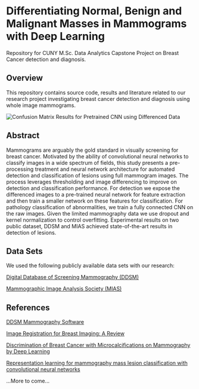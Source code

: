 # Differentiating Normal, Benign and Malignant Masses in Mammograms with Deep Learning

Repository for CUNY M.Sc. Data Analytics Capstone Project on Breast Cancer detection and diagnosis.

## Overview

This repository contains source code, results and literature related to our research project investigating breast cancer detection and diagnosis using whole image mammograms.

![Confusion Matrix Results for Pretrained CNN using Differenced Data](https://raw.githubusercontent.com/jnarhan/Breast_Cancer/master/figures/jn_Transfer_Detection_CM_20170526.png)

## Abstract

Mammograms are arguably the gold standard in visually screening for breast cancer. 
Motivated by the ability of convolutional neural networks to classify images in a wide spectrum of fields, 
this study presents a pre-processing treatment and neural network architecture for automated detection and 
classification of lesions using full mammogram images. The process leverages thresholding and image differencing 
to improve on detection and classification performance. For detection we expose the differenced images to a 
pre-trained neural network for feature extraction and then train a smaller network on these features for 
classification. For pathology classification of abnormalities, we train a fully connected CNN on the raw images. 
Given the limited mammography data we use dropout and kernel normalization to control overfitting.  Experimental 
results on two public dataset, DDSM and MIAS achieved state-of-the-art results in detection of lesions.


## Data Sets

We used the following publicly available data sets with our research:

[Digital Database of Screening Mammography (DDSM)](http://marathon.csee.usf.edu/Mammography/Database.html)

[Mammographic Image Analysis Society (MIAS)](http://peipa.essex.ac.uk/info/mias.html)

## References

[DDSM Mammography Software](http://marathon.csee.usf.edu/Mammography/software/heathusf_v1.1.0.html)

[Image Registration for Breast Imaging: A Review](https://www.ncbi.nlm.nih.gov/pubmed/17280947)

[Discrimination of Breast Cancer with Microcalcifications on Mammography by Deep Learning](http://www.nature.com/articles/srep27327)

[Representation learning for mammography mass lesion classification with convolutional neural networks](http://www.sciencedirect.com/science/article/pii/S0169260715300110)

...More to come...